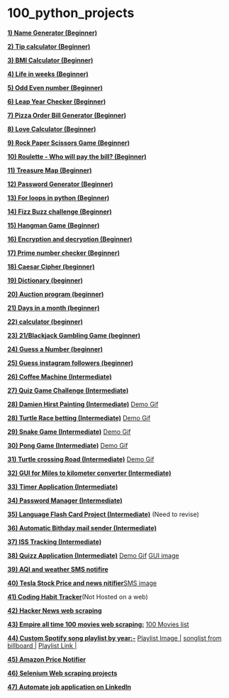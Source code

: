 # 100_python_projects

**[1) Name Generator (Beginner)](Name_Generator.py)**

**[2) Tip calculator (Beginner)](Tip_Calculator.py)**

**[3) BMI Calculator (Beginner)](BMI_calculator.py)**

**[4) Life in weeks (Beginner)](Life_in_weeks.py)**

**[5) Odd Even number (Beginner)](Odd_Even_Number.py)**

**[6) Leap Year Checker (Beginner) ](Leap_year.py)**

**[7) Pizza Order Bill Generator (Beginner) ](Pizza_Order.py)**

**[8) Love Calculator (Beginner) ](Love_Calculator.py)**

**[9) Rock Paper Scissors Game (Beginner) ](rock_paper_scissors.py)**

**[10) Roulette - Who will pay the bill? (Beginner) ](Bank_roulette-who_will_pay_the_bill.py)**

**[11) Treasure Map (Beginner) ](Treasure_map.py)**

**[12) Password Generator (Beginner) ](password_generator.py)**

**[13) For loops in python (Beginner) ](for_loops_in_python.py)**

**[14) Fizz Buzz challenge (Beginner) ](fizz_buzz.py)**

**[15) Hangman Game (Beginner) ](Hangman.py)**

**[16) Encryption and decryption (Beginner) ](encrypt_decrypt.py)**

**[17) Prime number checker (Beginner) ](prime_number_checker.py)**

**[18) Caesar Cipher (beginner) ](caesar_cipher.py)**

**[19) Dictionary (beginner) ](dictionary.py)**

**[20) Auction program (beginner) ](Auction_program.py)**

**[21) Days in a month (beginner) ](days_in_month.py)**

**[22) calculator (beginner) ](calculator.py)**

**[23) 21/Blackjack Gambling Game (beginner) ](blackjack21_game.py)**

**[24) Guess a Number (beginner) ](guessNumbergame_day12.py)**

**[25) Guess instagram followers (beginner) ](guess_higher_lower.py)**

**[26) Coffee Machine (Intermediate) ](coffeemachine/coffeemachine.py)**

**[27) Quiz Game Challenge (Intermediate)](Quiz_Game)**

**[28) Damien Hirst Painting (Intermediate)](Day%2018%20drawing%20challenge/million_dollar_painting.py)** [Demo Gif](Day%2018%20drawing%20challenge/Damien%20_Hirst_painting.gif)

**[28) Turtle Race betting (Intermediate)](Day%2019/project.py)**  [Demo Gif](Day%2019/turtle_race_game.gif)

**[29) Snake Game (Intermediate)](Day%2020%20Snake%20Game/main.py)** [Demo Gif](Day%2020%20Snake%20Game/snakegame.gif)

**[30) Pong Game (Intermediate)](pong_game/main.py)** [Demo Gif](pong_game/pong.gif)

**[31) Turtle crossing Road (Intermediate)](turtle_crossing_road/main.py)** [Demo Gif](turtle_crossing_road/turtle_crossing_road%20-%20Made%20with%20Clipchamp.gif)

**[32) GUI for Miles to kilometer converter (Intermediate)](GUI%20with%20TKinter/GUI_milestoKilometer_converter.py)** 

**[33) Timer Application (Intermediate)](Day%2028/main0.py)**

**[34) Password Manager (Intermediate)](password_manager/main.py)**

**[35) Language Flash Card Project (Intermediate)](flash-card-project/main.py)** (Need to revise)

**[36) Automatic Bithday mail sender (Intermediate)](send_email/main.py)**

**[37) ISS Tracking (Intermediate)](ISS_tracking/main.py)**

**[38) Quizz Application (Intermediate)](quizzAPP/main.py)** [Demo Gif](quizzAPP/quizz_app.gif) [GUI image](quizzAPP/app_selection_gui.png)

**[39) AQI and weather SMS notifire](weatherNOTIFIER/main.py)**

**[40) Tesla Stock Price and news nitifier](StockPriceProject/main.py)**[SMS image](StockPriceProject/Screenshot_20230125-081614_Messages.jpg)

**[41) Coding Habit Tracker](habit_tracker/habit.py)**(Not Hosted on a web)

**[42) Hacker News web scraping](web-scraping/hackers-news/main.py)**

**[43) Empire all time 100 movies web scraping:](web-scraping/empire-100movie/empire_100movies.ipynb)** [100 Movies list](web-scraping/empire-100movie/100_movies.txt)

**[44) Custom Spotify song playlist by year:-](web-scraping/spotify-song-list/scratch.py)** [Playlist Image |](web-scraping/spotify-song-list/spotify-song-list.png) [songlist from billboard |](web-scraping/spotify-song-list/2023-02-17_songs_play_list.txt) [Playlist Link |](https://open.spotify.com/playlist/5xvplKOT7wxMBi2pH0YmCx)

**[45) Amazon Price Notifier](web-scraping/amazon-price-tracker/amazon_price_tracker.ipynb)**

**[46) Selenium Web scraping projects](web-scraping/selenium)**

**[47) Automate job application on LinkedIn](web-scraping/selenium/linkedin/linkedin.py)**
